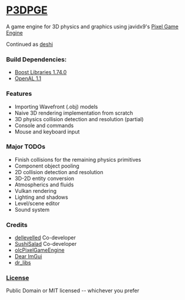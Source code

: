 [P3DPGE](https://github.com/SushiSalad/P3DPGE)
===
A game engine for 3D physics and graphics using javidx9's [Pixel Game Engine](https://github.com/OneLoneCoder/olcPixelGameEngine)

Continued as [deshi](https://github.com/DelleVelleD/deshi)

### Build Dependencies:
* [Boost Libraries 1.74.0](https://www.boost.org/users/history/version_1_74_0.html)
* [OpenAL 1.1](https://www.openal.org/downloads/)

### Features
* Importing Wavefront (.obj) models
* Naive 3D rendering implementation from scratch
* 3D physics collision detection and resolution (partial)
* Console and commands
* Mouse and keyboard input
<!--
### Exporting a Model From Blender and Loading it Into The Engine
1. In the export menu for Blender choose Wavefront (.obj).
2. Then on the right side open the Geometry tab and make sure that everything is unchecked except for "Triangulate Faces"
3. Export it and place it into the objects folder 
4. In the code, create a new object of type Complex in this fashion: `Complex("name_of_obj_file.obj", id, position)`
-->
### Major TODOs
* Finish collisions for the remaining physics primitives
* Component object pooling
* 2D collision detection and resolution
* 3D-2D entity conversion
* Atmospherics and fluids
* Vulkan rendering
* Lighting and shadows
* Level/scene editor
* Sound system

### Credits
* [dellevelled](https://github.com/DelleVelleD) Co-developer
* [SushiSalad](https://github.com/SushiSalad) Co-developer
* [olcPixelGameEngine](https://github.com/OneLoneCoder/olcPixelGameEngine)
* [Dear ImGui](https://github.com/ocornut/imgui)
* [dr_libs](https://github.com/mackron/dr_libs)

### [License](LICENSE.txt)
Public Domain or MIT licensed -- whichever you prefer
